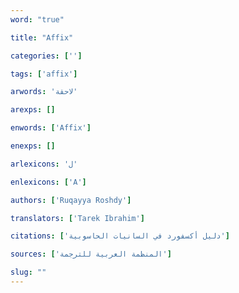 ```yaml
---
word: "true"

title: "Affix"

categories: ['']

tags: ['affix']

arwords: 'لاحقة'

arexps: []

enwords: ['Affix']

enexps: []

arlexicons: 'ل'

enlexicons: ['A']

authors: ['Ruqayya Roshdy']

translators: ['Tarek Ibrahim']

citations: ['دليل أكسفورد في السانيات الحاسوبية']

sources: ['المنظمة العربية للترجمة']

slug: ""
---
```

